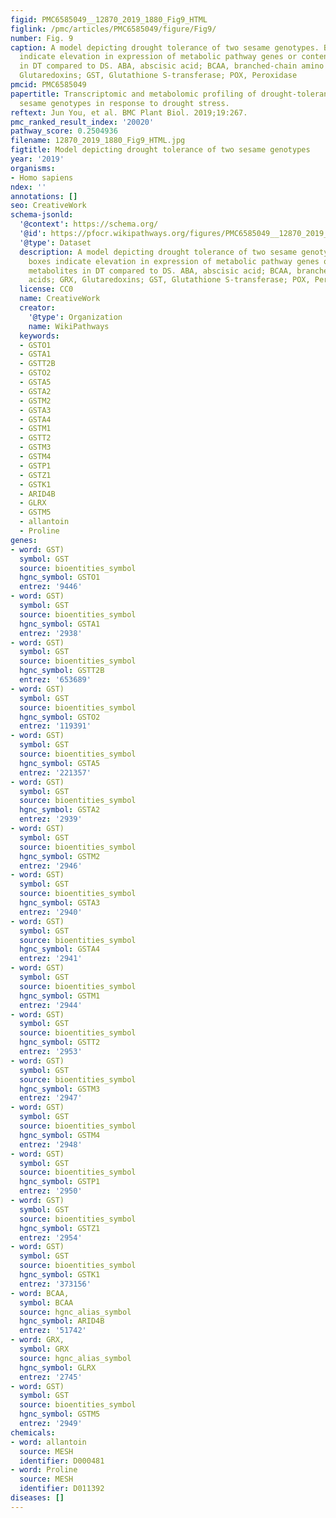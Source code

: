 ```yaml
---
figid: PMC6585049__12870_2019_1880_Fig9_HTML
figlink: /pmc/articles/PMC6585049/figure/Fig9/
number: Fig. 9
caption: A model depicting drought tolerance of two sesame genotypes. Blue color boxes
  indicate elevation in expression of metabolic pathway genes or content of metabolites
  in DT compared to DS. ABA, abscisic acid; BCAA, branched-chain amino acids; GRX,
  Glutaredoxins; GST, Glutathione S-transferase; POX, Peroxidase
pmcid: PMC6585049
papertitle: Transcriptomic and metabolomic profiling of drought-tolerant and susceptible
  sesame genotypes in response to drought stress.
reftext: Jun You, et al. BMC Plant Biol. 2019;19:267.
pmc_ranked_result_index: '20020'
pathway_score: 0.2504936
filename: 12870_2019_1880_Fig9_HTML.jpg
figtitle: Model depicting drought tolerance of two sesame genotypes
year: '2019'
organisms:
- Homo sapiens
ndex: ''
annotations: []
seo: CreativeWork
schema-jsonld:
  '@context': https://schema.org/
  '@id': https://pfocr.wikipathways.org/figures/PMC6585049__12870_2019_1880_Fig9_HTML.html
  '@type': Dataset
  description: A model depicting drought tolerance of two sesame genotypes. Blue color
    boxes indicate elevation in expression of metabolic pathway genes or content of
    metabolites in DT compared to DS. ABA, abscisic acid; BCAA, branched-chain amino
    acids; GRX, Glutaredoxins; GST, Glutathione S-transferase; POX, Peroxidase
  license: CC0
  name: CreativeWork
  creator:
    '@type': Organization
    name: WikiPathways
  keywords:
  - GSTO1
  - GSTA1
  - GSTT2B
  - GSTO2
  - GSTA5
  - GSTA2
  - GSTM2
  - GSTA3
  - GSTA4
  - GSTM1
  - GSTT2
  - GSTM3
  - GSTM4
  - GSTP1
  - GSTZ1
  - GSTK1
  - ARID4B
  - GLRX
  - GSTM5
  - allantoin
  - Proline
genes:
- word: GST)
  symbol: GST
  source: bioentities_symbol
  hgnc_symbol: GSTO1
  entrez: '9446'
- word: GST)
  symbol: GST
  source: bioentities_symbol
  hgnc_symbol: GSTA1
  entrez: '2938'
- word: GST)
  symbol: GST
  source: bioentities_symbol
  hgnc_symbol: GSTT2B
  entrez: '653689'
- word: GST)
  symbol: GST
  source: bioentities_symbol
  hgnc_symbol: GSTO2
  entrez: '119391'
- word: GST)
  symbol: GST
  source: bioentities_symbol
  hgnc_symbol: GSTA5
  entrez: '221357'
- word: GST)
  symbol: GST
  source: bioentities_symbol
  hgnc_symbol: GSTA2
  entrez: '2939'
- word: GST)
  symbol: GST
  source: bioentities_symbol
  hgnc_symbol: GSTM2
  entrez: '2946'
- word: GST)
  symbol: GST
  source: bioentities_symbol
  hgnc_symbol: GSTA3
  entrez: '2940'
- word: GST)
  symbol: GST
  source: bioentities_symbol
  hgnc_symbol: GSTA4
  entrez: '2941'
- word: GST)
  symbol: GST
  source: bioentities_symbol
  hgnc_symbol: GSTM1
  entrez: '2944'
- word: GST)
  symbol: GST
  source: bioentities_symbol
  hgnc_symbol: GSTT2
  entrez: '2953'
- word: GST)
  symbol: GST
  source: bioentities_symbol
  hgnc_symbol: GSTM3
  entrez: '2947'
- word: GST)
  symbol: GST
  source: bioentities_symbol
  hgnc_symbol: GSTM4
  entrez: '2948'
- word: GST)
  symbol: GST
  source: bioentities_symbol
  hgnc_symbol: GSTP1
  entrez: '2950'
- word: GST)
  symbol: GST
  source: bioentities_symbol
  hgnc_symbol: GSTZ1
  entrez: '2954'
- word: GST)
  symbol: GST
  source: bioentities_symbol
  hgnc_symbol: GSTK1
  entrez: '373156'
- word: BCAA,
  symbol: BCAA
  source: hgnc_alias_symbol
  hgnc_symbol: ARID4B
  entrez: '51742'
- word: GRX,
  symbol: GRX
  source: hgnc_alias_symbol
  hgnc_symbol: GLRX
  entrez: '2745'
- word: GST)
  symbol: GST
  source: bioentities_symbol
  hgnc_symbol: GSTM5
  entrez: '2949'
chemicals:
- word: allantoin
  source: MESH
  identifier: D000481
- word: Proline
  source: MESH
  identifier: D011392
diseases: []
---
```

